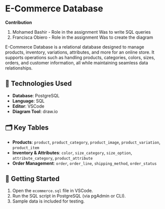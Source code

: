 

# E-Commerce Database
**Contribution**
1. Mohamed	Bashir - Role in the assignment Was to write SQL queries
2. Francisca	Obiero - Role in the assignment Was to create the diagram

E-Commerce Database is a relational database designed to manage products, inventory, variations, attributes, and more for an online store. It supports operations such as handling products, categories, colors, sizes, orders, and customer information, all while maintaining seamless data relationships.

## 🔧 Technologies Used
- **Database**: PostgreSQL
- **Language**: SQL
- **Editor**: VSCode
- **Diagram Tool**: draw.io

## 🗂️ Key Tables
- **Products**: `product`, `product_category`, `product_image`, `product_variation`, `product_item`
- **Inventory & Attributes**: `color`, `size_category`, `size_option`, `attribute_category`, `product_attribute`
- **Order Management**: `order`, `order_line`, `shipping_method`, `order_status`



## 🚀 Getting Started
1. Open the `ecommerce.sql` file in VSCode.
2. Run the SQL script in PostgreSQL (via pgAdmin or CLI).
3. Sample data is included for testing.

